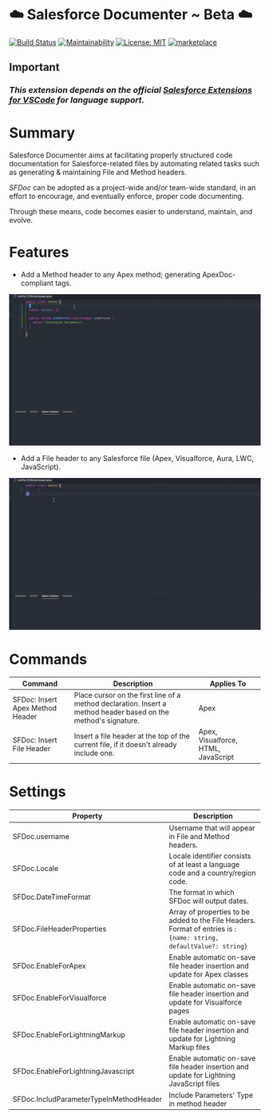 # ️️☁️ Salesforce Documenter ~ Beta ☁️

[![Build Status](https://dev.azure.com/HugoOM/Salesforce%20Documenter/_apis/build/status/HugoOM.sfdx_autoheader?branchName=master)](https://dev.azure.com/HugoOM/Salesforce%20Documenter/_build/latest?definitionId=2&branchName=master)
[![Maintainability](https://api.codeclimate.com/v1/badges/64c16d2180411eb66da5/maintainability)](https://codeclimate.com/github/HugoOM/sfdx_autoheader/maintainability)
[![License: MIT](https://img.shields.io/badge/License-MIT-blue.svg)](https://opensource.org/licenses/MIT)
[![marketplace](https://vsmarketplacebadge.apphb.com/version/hugoom.sfdx-autoheader.svg?color=blue&style=?style=for-the-badge&logo=visual-studio-code)](https://marketplace.visualstudio.com/items?itemName=HugoOM.sfdx-autoheader)

## **Important**

### _This extension depends on the official [Salesforce Extensions for VSCode](https://marketplace.visualstudio.com/items?itemName=salesforce.salesforcedx-vscode) for language support._

# Summary

Salesforce Documenter aims at facilitating properly structured code documentation for Salesforce-related files by automating related tasks such as generating & maintaining File and Method headers.

_SFDoc_ can be adopted as a project-wide and/or team-wide standard, in an effort to encourage, and eventually enforce, proper code documenting.

Through these means, code becomes easier to understand, maintain, and evolve.

# Features

- Add a Method header to any Apex method; generating ApexDoc-compliant tags.

![Method Header Demo](https://github.com/HugoOM/sfdx_autoheader/blob/master/images/Instructions_MethodHeader.gif?raw=true)

- Add a File header to any Salesforce file (Apex, Visualforce, Aura, LWC, JavaScript).

![File Header Demo](https://github.com/HugoOM/sfdx_autoheader/blob/master/images/Instructions_FileHeader.gif?raw=true)

# Commands

| Command                          | Description                                                                                                     | Applies To                          |
| -------------------------------- | --------------------------------------------------------------------------------------------------------------- | ----------------------------------- |
| SFDoc: Insert Apex Method Header | Place cursor on the first line of a method declaration. Insert a method header based on the method's signature. | Apex                                |
| SFDoc: Insert File Header        | Insert a file header at the top of the current file, if it doesn't already include one.                         | Apex, Visualforce, HTML, JavaScript |

# Settings

| Property                                | Description                                                                                                         |
| --------------------------------------- | ------------------------------------------------------------------------------------------------------------------- |
| SFDoc.username                          | Username that will appear in File and Method headers.                                                               |
| SFDoc.Locale                            | Locale identifier consists of at least a language code and a country/region code.                                   |
| SFDoc.DateTimeFormat                    | The format in which SFDoc will output dates.                                                                        |
| SFDoc.FileHeaderProperties              | Array of properties to be added to the File Headers. Format of entries is : `{name: string, defaultValue?: string}` |
| SFDoc.EnableForApex                     | Enable automatic on-save file header insertion and update for Apex classes                                          |
| SFDoc.EnableForVisualforce              | Enable automatic on-save file header insertion and update for Visualforce pages                                     |
| SFDoc.EnableForLightningMarkup          | Enable automatic on-save file header insertion and update for Lightning Markup files                                |
| SFDoc.EnableForLightningJavascript      | Enable automatic on-save file header insertion and update for Lightning JavaScript files                            |
| SFDoc.IncludParameterTypeInMethodHeader | Include Parameters' Type in method header                                                                           |
